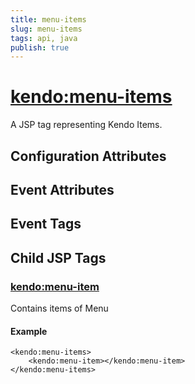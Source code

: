 ```yaml
---
title: menu-items
slug: menu-items
tags: api, java
publish: true
---
```


# <kendo:menu-items>
A JSP tag representing Kendo Items.

## Configuration Attributes


## Event Attributes


## Event Tags
 

## Child JSP Tags

### [<kendo:menu-item>](/api/wrappers/jsp/menu/item)

Contains items of Menu

#### Example

    <kendo:menu-items>
        <kendo:menu-item></kendo:menu-item>
    </kendo:menu-items>
 
